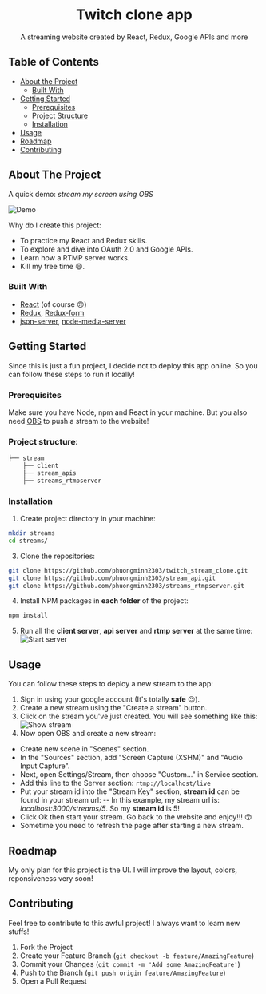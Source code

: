 <p align="center">
	<h1 align="center">Twitch clone app</h1>
	<p align="center"> A streaming website created by React, Redux, Google 			APIs and more
	</p>
</p>

<!-- TABLE OF CONTENTS -->

## Table of Contents

- [About the Project](#about-the-project)
  - [Built With](#built-with)
- [Getting Started](#getting-started)
  - [Prerequisites](#prerequisites)
  - [Project Structure](#project-structure)
  - [Installation](#installation)
- [Usage](#usage)
- [Roadmap](#roadmap)
- [Contributing](#contributing)

<!-- ABOUT THE PROJECT -->

## About The Project

A quick demo: _stream my screen using OBS_

![Demo](https://www.dl.dropboxusercontent.com/s/ecg4fjwub344ure/demo.gif?dl=0)

Why do I create this project:

- To practice my React and Redux skills.
- To explore and dive into OAuth 2.0 and Google APIs.
- Learn how a RTMP server works.
- Kill my free time 😅.

### Built With

- [React](https://reactjs.org/) (of course 🙃)
- [Redux](https://redux.js.org/), [Redux-form](https://redux-form.com/8.2.2/)
- [json-server](https://github.com/typicode/json-server), [node-media-server](https://github.com/illuspas/Node-Media-Server)

<!-- GETTING STARTED -->

## Getting Started

Since this is just a fun project, I decide not to deploy this app online. So you can follow these steps to run it locally!

### Prerequisites

Make sure you have Node, npm and React in your machine. But you also need [OBS](https://obsproject.com/) to push a stream to the website!

### Project structure:

```bash
├── stream
    ├── client
    ├── stream_apis
    ├── streams_rtmpserver
```

### Installation

1. Create project directory in your machine:

```sh
mkdir streams
cd streams/
```

3. Clone the repositories:

```sh
git clone https://github.com/phuongminh2303/twitch_stream_clone.git
git clone https://github.com/phuongminh2303/stream_api.git
git clone https://github.com/phuongminh2303/streams_rtmpserver.git
```

4. Install NPM packages in **each folder** of the project:

```sh
npm install
```

5. Run all the **client server**, **api server** and **rtmp server** at the same time:
   ![Start server](https://dl.dropboxusercontent.com/s/9l5k7a7f3k5t33u/start_server.gif?dl=0)

<!-- USAGE EXAMPLES -->

## Usage

You can follow these steps to deploy a new stream to the app:

1. Sign in using your google account (It's totally **safe** 😉).
2. Create a new stream using the "Create a stream" button.
3. Click on the stream you've just created. You will see something like this:
   ![Show stream](https://dl.dropboxusercontent.com/s/0qyg1q3eo4i1e3x/test_stream.png?dl=1)
4. Now open OBS and create a new stream:

- Create new scene in "Scenes" section.
- In the "Sources" section, add "Screen Capture (XSHM)" and "Audio Input Capture".
- Next, open Settings/Stream, then choose "Custom..." in Service section.
- Add this line to the Server section: `rtmp://localhost/live`
- Put your stream id into the "Stream Key" section, **stream id** can be found in your stream url:
  -- In this example, my stream url is: _localhost:3000/streams/5_. So my **stream id** is 5!
- Click Ok then start your stream. Go back to the website and enjoy!!! 😙
- Sometime you need to refresh the page after starting a new stream.

<!-- ROADMAP -->

## Roadmap

My only plan for this project is the UI. I will improve the layout, colors, reponsiveness very soon!

<!-- CONTRIBUTING -->

## Contributing

Feel free to contribute to this awful project! I always want to learn new stuffs!

1. Fork the Project
2. Create your Feature Branch (`git checkout -b feature/AmazingFeature`)
3. Commit your Changes (`git commit -m 'Add some AmazingFeature'`)
4. Push to the Branch (`git push origin feature/AmazingFeature`)
5. Open a Pull Request
